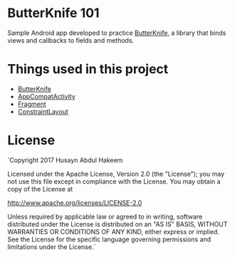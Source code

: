 # ButterKnife 101
Sample Android app developed to practice [ButterKnife](https://github.com/JakeWharton/butterknife), a library that binds views and callbacks to fields and methods.

# Things used in this project
- [ButterKnife](https://github.com/JakeWharton/butterknife)
- [AppCompatActivity](https://developer.android.com/reference/android/support/v4/app/ActivityCompat.html)
- [Fragment](https://developer.android.com/reference/android/support/v4/app/Fragment.html)
- [ConstraintLayout](https://developer.android.com/training/constraint-layout/index.html)

# License
`Copyright 2017 Husayn Abdul Hakeem

Licensed under the Apache License, Version 2.0 (the "License");
you may not use this file except in compliance with the License.
You may obtain a copy of the License at

   http://www.apache.org/licenses/LICENSE-2.0

Unless required by applicable law or agreed to in writing, software
distributed under the License is distributed on an "AS IS" BASIS,
WITHOUT WARRANTIES OR CONDITIONS OF ANY KIND, either express or implied.
See the License for the specific language governing permissions and
limitations under the License.`
